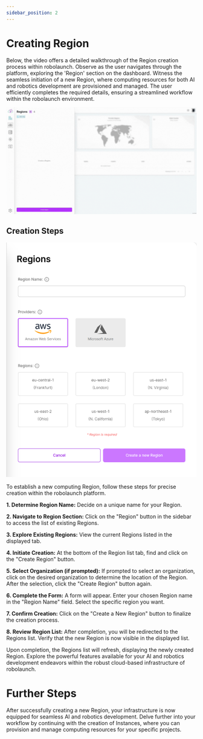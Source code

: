 ```yaml
---
sidebar_position: 2
---
```


# Creating Region
Below, the video offers a detailed walkthrough of the Region creation process within robolaunch. Observe as the user navigates through the platform, exploring the 'Region' section on the dashboard. Witness the seamless initiation of a new Region, where computing resources for both AI and robotics development are provisioned and managed. The user efficiently completes the required details, ensuring a streamlined workflow within the robolaunch environment. 

![To create a Region, all you need is to determine a Region name.](https://raw.githubusercontent.com/robolaunch/trademark/main/repository-media/docs/user-guide/region/img/create-region.gif)

## Creation Steps

![Create Region](https://raw.githubusercontent.com/robolaunch/trademark/main/repository-media/docs/user-guide/region/img/create-region.png)

To establish a new computing Region, follow these steps for precise creation within the robolaunch platform.

**1. Determine Region Name:** Decide on a unique name for your Region.

**2. Navigate to Region Section:** Click on the "Region" button in the sidebar to access the list of existing Regions.

**3. Explore Existing Regions:** View the current Regions listed in the displayed tab.

**4. Initiate Creation:** At the bottom of the Region list tab, find and click on the "Create Region" button.

**5. Select Organization (if prompted):** If prompted to select an organization, click on the desired organization to determine the location of the Region. After the selection, click the "Create Region" button again.

**6. Complete the Form:** A form will appear. Enter your chosen Region name in the "Region Name" field. Select the specific region you want.

**7. Confirm Creation:** Click on the "Create a New Region" button to finalize the creation process.

**8. Review Region List:** After completion, you will be redirected to the Regions list. Verify that the new Region is now visible in the displayed list.

Upon completion, the Regions list will refresh, displaying the newly created Region. Explore the powerful features available for your AI and robotics development endeavors within the robust cloud-based infrastructure of robolaunch.

# Further Steps
After successfully creating a new Region, your infrastructure is now equipped for seamless AI and robotics development. Delve further into your workflow by continuing with the creation of Instances, where you can provision and manage computing resources for your specific projects.